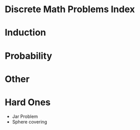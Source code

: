 # Discrete Math Problems Index

# Induction

# Probability

# Other

# Hard Ones
- Jar Problem
- Sphere covering


